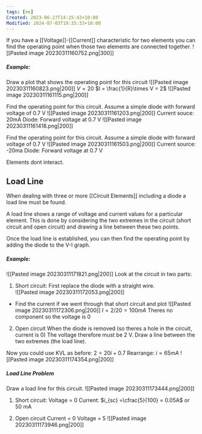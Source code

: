 ```yaml
---
tags: [ee]
Created: 2023-06-27T14:15:42+10:00
Modified: 2024-07-03T19:35:33+10:00
---
```

If you have a [[Voltage]]-[[Current]] characteristic for two elements you can find the operating point when those two elements are connected together.
![[Pasted image 20230311160752.png|300]]

##### Example:
Draw a plot that shows the operating point for this circuit
![[Pasted image 20230311160823.png|200]]
$V = 20$
$I = \frac{1}{R}\times V = 2$
![[Pasted image 20230311161115.png|200]]

Find the operating point for this circuit. Assume a simple diode with forward voltage of 0.7 V
![[Pasted image 20230311161203.png|200]]
Current souce: 20mA
Diode: Forward voltage at 0.7 V
![[Pasted image 20230311161418.png|200]]

Find the operating point for this circuit. Assume a simple diode with forward voltage of 0.7 V
![[Pasted image 20230311161503.png|200]]
Current source: -20ma
Diode: Forward voltage at 0.7 V

Elements dont interact.


## Load Line
When dealing with three or more [[Circuit Elements]] including a diode a load line must be found.

A load line shows a range of voltage and current values for a particular element. This is done by considering the two extremes in the circuit (short circuit and open circuit) and drawing a line between these two points.

Once the load line is established, you can then find the operating point by adding the diode to the V-I graph.

##### Example:
![[Pasted image 20230311171821.png|200]]
Look at the circuit in two parts:
1. Short circuit:
First replace the diode with a straight wire.	 
![[Pasted image 20230311172053.png|200]]
- Find the current if we went through that short circuit and plot
![[Pasted image 20230311172306.png|200]]
$I = 2/20 = 100mA$
Theres no component so the voltage is 0

2. Open circuit
When the diode is removed (so theres a hole in the circuit, current is 0)
The voltage therefore must be 2 V.
Draw a line between the two extremes (the load line).

Now you could use KVL as before:
$2=20i+0.7$
Rearrange: $i=65mA$
![[Pasted image 20230311174354.png|200]]


##### Load Line Problem
Draw a load line for this circuit.
![[Pasted image 20230311173444.png|200]]
1. Short circuit:
Voltage = 0
Current:   $i_{sc} =\cfrac{5}{100} = 0.05A$ or 50 mA

2. Open circuit
Current = 0
Voltage = 5
![[Pasted image 20230311173946.png|200]]


